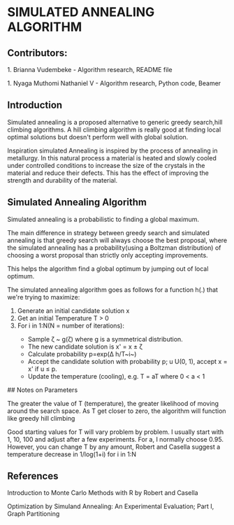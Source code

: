 # SIMULATED ANNEALING ALGORITHM
## Contributors:
<p>1. Brianna Vudembeke - Algorithm research, README file </p>
<p>1. Nyaga Muthomi Nathaniel V - Algorithm research, Python code, Beamer </p>

## Introduction
<p> Simulated annealing is a proposed alternative to generic greedy search,hill climbing algorithms. A hill climbing algorithm is really good at finding local optimal solutions but doesn't perform well with global solution.</p>
<p> Inspiration simulated Annealing is inspired by the process of annealing in metallurgy. In this natural process a material is heated and slowly cooled under controlled conditions to increase the size of the crystals in the material and reduce their defects. This has the effect of improving the strength and durability of the material. </p>

## Simulated Annealing Algorithm
<p> Simulated annealing is a probabilistic to finding a global maximum. </p>
<p> The main difference in strategy between greedy search and simulated annealing is that greedy search will always choose the best proposal, where the simulated annealing has a probability(using a Boltzman distribution) of choosing a worst proposal than strictly only accepting improvements. </p>
<p> This helps the algorithm find a global optimum by jumping out of local optimum. </p>
<p> The simulated annealing algorithm goes as follows for a function h(.) that we're trying to maximize:  </p>
<ol>
    <li>Generate an initial candidate solution x</li>
    <li>Get an initial Temperature T > 0</li>
    <li>For i in 1:N(N = number of iterations):</li>
    <ul>
    <li>Sample ζ ~ g(ζ) where g is a symmetrical distribution.</li>
    <li>The new candidate solution is x' = x ± ζ </li>
    <li>Calculate probability p=exp(Δ h/T~i~)</li>
    <li>Accept the candidate solution with probability p; u U(0, 1), accept x = x' if u ≤ p.</li>
    <li>Update the temperature (cooling), e.g. T = aT where 0 < a < 1</li>
</ul>
</ol>
## Notes on Parameters
<p> The greater the value of T (temperature), the greater likelihood of moving around the search space. As T get closer to zero, the algorithm will function like greedy hill climbing </p>
<p> Good starting values for T will vary problem by problem. I usually start with 1, 10, 100 and adjust after a few experiments. For a, I normally choose 0.95. However, you can change T by any amount, Robert and Casella suggest a temperature decrease in 1/log(1+i) for i in 1:N

## References
<p> Introduction to Monte Carlo Methods with R by Robert and Casella  </p>
<p> Optimization by Simuland Annealing: An Experimental Evaluation; Part I, Graph Partitioning  </p>

